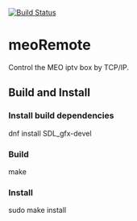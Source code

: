 [![Build Status](https://travis-ci.org/miguelleitao/meoRemote.svg?branch=master "Build Status")](https://travis-ci.org/miguelleitao/mRemote)
# meoRemote
Control the MEO iptv box by TCP/IP.
## Build and Install
### Install build dependencies
dnf install SDL_gfx-devel
### Build
make
### Install
sudo make install

